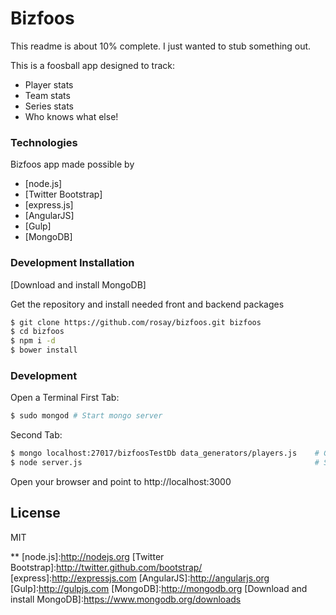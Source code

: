 # Bizfoos

This readme is about 10% complete. I just wanted to stub something out.

This is a foosball app designed to track:
  - Player stats
  - Team stats
  - Series stats
  - Who knows what else!

### Technologies
Bizfoos app made possible by
* [node.js]
* [Twitter Bootstrap]
* [express.js]
* [AngularJS]
* [Gulp]
* [MongoDB]

### Development Installation
[Download and install MongoDB]

Get the repository and install needed front and backend packages
```bash
$ git clone https://github.com/rosay/bizfoos.git bizfoos
$ cd bizfoos
$ npm i -d
$ bower install
```

### Development
Open a Terminal
First Tab:
```bash
$ sudo mongod # Start mongo server
```

Second Tab:
```bash
$ mongo localhost:27017/bizfoosTestDb data_generators/players.js	# Generate player data
$ node server.js 													# Start node server
```

Open your browser and point to http://localhost:3000

License
----

MIT

**
[node.js]:http://nodejs.org
[Twitter Bootstrap]:http://twitter.github.com/bootstrap/
[express]:http://expressjs.com
[AngularJS]:http://angularjs.org
[Gulp]:http://gulpjs.com
[MongoDB]:http://mongodb.org
[Download and install MongoDB]:https://www.mongodb.org/downloads
